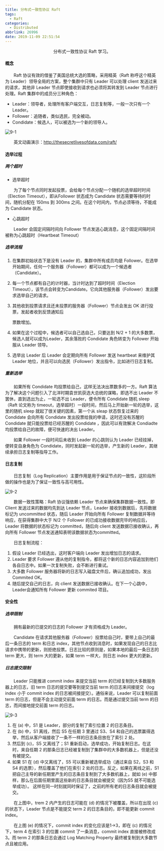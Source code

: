```yaml
---
title: 分布式一致性协议 Raft
tags:
  - Raft
categories:
  - Distributed
abbrlink: 26996
date: 2019-11-09 22:51:54
---
```


<center>分布式一致性协议 Raft 学习。</center>

<!--more-->

#### 概念

　　Raft 协议有效的借鉴了美国总统大选的策略，采用精英（Raft 称呼这个精英为 Leader）领导全局的方案，整个集群中只有 Leader 可以处理 client 发送过来的请求，其他非 Leader 节点即使接收到请求也必须将其转发到 Leader 节点进行处理。Raft 集群中的成员分三种角色：

- Leader：领导者，处理所有客户端交互，日志复制等，一般一次只有一个Leader。
- Follower：追随者，类似选民，完全被动。
- Condidate：候选人，可以被选为一个新的领导人。

![9-1](https://fzy-blog.oss-cn-shenzhen.aliyuncs.com/2019/11/9-1.jpg)

　　英文动画演示：http://thesecretlivesofdata.com/raft/

#### 选举过程

##### 两个超时

- 选举超时

　　为了每个节点同时发起投票，会给每个节点分配一个随机的选举超时时间（Election Timeout），即从Follower 状态成为 Candidate 状态需要等待的时间，随机分配在 150ms 到 300ms 之间。在这个时间内，节点必须等待，不能成为 Candidate 状态。

- 心跳超时

　　Leader 会固定间隔时间向 Follower 节点发送心跳消息，这个固定间隔时间被称为心跳超时（Heartbeat Timeout）

##### 选举流程

1. 在集群初始状态下是没有 Leader 的，集群中所有成员均是 Follower。在选举开始期间，任何一个服务器（Follower）都可以成为一个候选者（Candidate）。

2. 每一个节点都有自己的计时器，当计时达到了超时时间（Election Timeout），该节点会转变为Candidate。它向其他服务器（Follower）发出要求选举自己的请求。

3. 其他收到投票请求且还未投票的服务器（Follower）节点会发出 OK 进行投票，发起者收到反馈通知后

   票数增加。

4. 如果在这个过程中，候选者可以自己选自己，只要达到 N/2 + 1 的大多数票，候选人就可以成为Leader，其余落败的 Condidate 角色转变为 Follower 开始服从 Leader 领导。

5. 选举出 Leader 后 Leader 会定期向所有 Follower 发送 heartbeat 来维护其 Leader 地位，并且可以向选民（Follower）发出指令，比如进行日志复制。

##### 重新选举

　　如果所有 Condidate 均投票给自己，这样无法决出票数多的一方。Raft 算法为了解决这个问题引入了北洋时期袁世凯获选大总统的谋略，即选不出 Leader 不罢休，直到选出为止，一轮选不出 Leader，便令所有 Condidate 随机 sleep（Raft 论文称为 timeout，选举超时）一段时间，然后马上开始新一轮的选举，这里的随机 sleep 就起了很关键的因素，第一个从 sleap 状态恢复过来的 Condidate 会向所有 Condidate 发出投票给我的申请，这时还没有苏醒的 Condidate 就只能投票给已经苏醒的 Condidate ，因此可以有效解决 Condiadte 均投票给自己的故障，便可快速的决出 Leader。

　　如果 Follower 一段时间后未收到 Leader 的心跳则认为 Leader 已经挂掉，便转变自身角色为 Condidate，同时发起新一轮的选举，产生新的 Leader，其继续承担日志复制等指导工作。

#### 日志复制

　　日志复制（Log Replication）主要作用是用于保证节点的一致性，这阶段所做的操作也是为了保证一致性与高可用性。

![9-2](https://fzy-blog.oss-cn-shenzhen.aliyuncs.com/2019/11/9-2.jpg)

　　数据一致性策略：Raft 协议强依赖 Leader 节点来确保集群数据一致性。即 Client 发送过来的数据均先到达 Leader 节点，Leader 接收到数据后，先将数据标记为 uncommitted 状态，随后 Leader 开始向所有 Follower 复制数据并等待响应，在获得集群中大于 N/2 个 Follower 的已成功接收数据完毕的响应后，Leader 将数据的状态标记为 committed，随后向 client 发送数据已接收确认，再向所有 Follower 节点发送通知表明该数据状态为committed。

　　日志复制流程：

1. 假设 Leader 已经选出，这时客户端向 Leader 发出增加日志的请求。
2. Leader 要求 Follower 遵从他的复制指令，都将这个新的日志内容追加到他们各自日志中。如果一次复制失败，会不断进行重试。
3. 大多数 Follower 服务器将新的日志写入磁盘文件后，确认追加成功，发出 Commited OK。
4. 随后提交自己的日志，向 client 发送数据已接收确认。在下一个心跳中，Leader会通知所有 Follower 更新 commited 项目。

#### 安全性

##### 选举限制

　　拥有最新的已提交的日志的 Follower 才有资格成为 Leader。

　　Candidate 在请求其他服务器（Follower）投票给自己时，要带上自己的最后一条日志的 term 和日志 index，其他节点收到消息时，如果发现自己的日志比请求中携带的更新，则拒绝投票。日志比较的原则是，如果本地的最后一条日志的 term 更大，则 term 大的更新，如果 term 一样大，则日志 index 更大的更新。

##### 日志提交限制

　　Leader 只能推进 commit index 来提交当前 term 的已经复制到大多数服务器上的日志，旧 term 日志的提交要等到提交当前 term 的日志来间接提交（log index 小于 commit index 的日志被间接提交）。通俗来说，Leader 可以复制前面 term 的日志，但是不会主动提交前面 term 的日志。而是通过提交当前 term 的日志，而间接地提交前面 term 的日志。

![9-3](https://fzy-blog.oss-cn-shenzhen.aliyuncs.com/2019/11/9-3.png)

1. 在 (a) 中，S1 是 Leader，部分的复制了索引位置 2 的日志条目。
2. 在 (b) 中，S1 离线，然后 S5 在任期 3 里通过 S3、S4 和自己的选票赢得选举，然后从客户端接收了一条不一样的日志条目放在了索引 2 处。
3. 然后到 (c)，S5 又离线了；S1 重新启动，选举成功，开始复制日志。在这时，来自任期 2 的那条日志已经被复制到了集群中的大多数机器上，但是还没有被提交。
4. 如果 S1 在 (d) 中又离线了，S5 可以重新被选举成功（通过来自 S2，S3 和 S4 的选票），然后覆盖了他们在索引 2 处的日志。反之，如果在离线之前，S1 把自己主导的新任期里产生的日志条目复制到了大多数机器上，就如 (e) 中那样，那么在后面任期里面这些新的日志条目就会被提交（因为S5 就不可能选举成功）。 这样在同一时刻就同时保证了，之前的所有老的日志条目就会被提交。

　　在上图中，trem 2 内产生的日志可能在 (d) 的情况下被覆盖，所以在出现 (c) 的状态下，Leader 节点是不能提交 term 2 的日志条目的，即不能更新 commit index。

　　在上图 (e) 的情况下，commit index 的变化应该是1->3，即在 (c) 的情况下，term 4 在索引 3 的位置 commit 了一条消息，commit index 直接被修改成 3。而 term 2 的那条日志会通过 Log Matching Property 最终被复制到大多数节点且被应用。